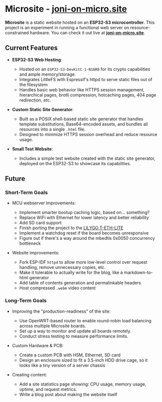 # Microsite - [joni-on-micro.site](https://joni-on-micro.site)

**Microsite** is a static website hosted on an **ESP32-S3 microcontroller**.
This project is an experiment in running a functional web server on
resource-constrained hardware. You can check it out live at
**[joni-on-micro.site](https://joni-on-micro.site)**.

## Current Features

- **ESP32-S3 Web Hosting**:

  - Hosted on an `ESP32-S3-DevKitC-1-N16R8` for its crypto capabilities and
    ample memory/storage.
  - Integrates LittleFS with Espressif's httpd to serve static files out of the
    filesystem
  - Handles basic web behavior like HTTPS session management, hierarchical
    pages, brotli compression, hotcaching pages, 404 page redirection, etc.

- **Custom Static Site Generator**:

  - Built as a POSIX shell-based static site generator that handles template
    substitutions, Base64-encoded assets, and bundles all resources into a
    single `.html` file.
  - Designed to minimize HTTPS session overhead and reduce resource usage.

- **Small Test Website**:
  - Includes a simple test website created with the static site generator,
    deployed on the ESP32-S3 to showcase its capabilities.

## Future

### Short-Term Goals

- MCU webserver improvements:

  - Implement smarter bootup caching logic, based on... something?
  - Replace WiFi with Ethernet for lower latency and better reliability
  - Add SD card support
  - Finish porting the project to the
    [LILYGO T-ETH-LITE](https://lilygo.cc/products/t-eth-lite)
  - Implement a watchdog reset if the board becomes unresponsive
  - Figure out if there's a way around the mbedtls 0x0050 concurrency bottleneck

- Website improvements:

  - Fork ESP-IDF `httpd` to allow more low-level control over request handling,
    remove unnecessary copies, etc.
  - Make it tolerable to actually write for the blog, like a markdown-to-html
    generator
  - Add table of contents generation and permalinkable headers
  - Host compressed `.webm` video content

### Long-Term Goals

- Improving the "production-readiness" of the site:

  - Use OpenWRT-based router to enable round-robin load balancing across
    multiple Microsite boards.
  - Set up a way to monitor and update all boards remotely.
  - Conduct stress testing to measure performance limits.

- Custom Hardware & PCB:

  - Create a custom PCB with HSM, Ethernet, SD card
  - Design an enclosure sized to fit a 3.5-inch HDD drive cage, so it looks like
    a tiny version of a server chassis

- Creating content:
  - Add a site statistics page showing: CPU usage, memory usage, uptime, and
    request metrics.
  - Write a blog post about making the website itself
